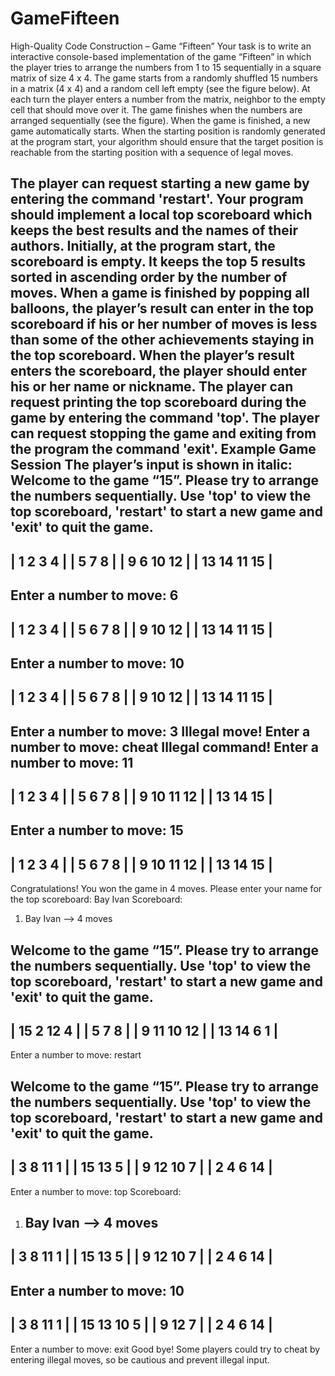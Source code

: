 GameFifteen
===========
High-Quality Code Construction – Game “Fifteen”
Your task is to write an interactive console-based implementation of the game “Fifteen” in which the player tries to arrange the numbers from 1 to 15 sequentially in a square matrix of size 4 x 4. The game starts from a randomly shuffled 15 numbers in a matrix (4 x 4) and a random cell left empty (see the figure below). At each turn the player enters a number from the matrix, neighbor to the empty cell that should move over it. The game finishes when the numbers are arranged sequentially (see the figure). When the game is finished, a new game automatically starts.
When the starting position is randomly generated at the program start, your algorithm should ensure that the target position is reachable from the starting position with a sequence of legal moves.
 
The player can request starting a new game by entering the command 'restart'.
Your program should implement a local top scoreboard which keeps the best results and the names of their authors. Initially, at the program start, the scoreboard is empty. It keeps the top 5 results sorted in ascending order by the number of moves. When a game is finished by popping all balloons, the player’s result can enter in the top scoreboard if his or her number of moves is less than some of the other achievements staying in the top scoreboard. When the player’s result enters the scoreboard, the player should enter his or her name or nickname.
The player can request printing the top scoreboard during the game by entering the command 'top'.
The player can request stopping the game and exiting from the program the command 'exit'.
Example Game Session
The player’s input is shown in italic:
Welcome to the game “15”. Please try to arrange the numbers sequentially. Use 'top' to view the top scoreboard, 'restart' to start a new game and 'exit' to quit the game.
  ------------
 |  1  2  3  4 |
 |  5     7  8 |
 |  9  6 10 12 |
 | 13 14 11 15 |
  ------------
Enter a number to move: 6
  ------------
 |  1  2  3  4 |
 |  5  6  7  8 |
 |  9    10 12 |
 | 13 14 11 15 |
  ------------
Enter a number to move: 10
  ------------
 |  1  2  3  4 |
 |  5  6  7  8 |
 |  9 10    12 |
 | 13 14 11 15 |
  ------------
Enter a number to move: 3
Illegal move!
Enter a number to move: cheat
Illegal command!
Enter a number to move: 11
  ------------
 |  1  2  3  4 |
 |  5  6  7  8 |
 |  9 10 11 12 |
 | 13 14    15 |
  ------------
Enter a number to move: 15
  ------------
 |  1  2  3  4 |
 |  5  6  7  8 |
 |  9 10 11 12 |
 | 13 14 15    |
  ------------
Congratulations! You won the game in 4 moves.
Please enter your name for the top scoreboard: Bay Ivan
Scoreboard:
1. Bay Ivan --> 4 moves

Welcome to the game “15”. Please try to arrange the numbers sequentially. Use 'top' to view the top scoreboard, 'restart' to start a new game and 'exit' to quit the game.
  ------------
 |  15 2 12  4 |
 |  5     7  8 |
 |  9 11 10 12 |
 | 13 14  6  1 |
  ------------
Enter a number to move: restart

Welcome to the game “15”. Please try to arrange the numbers sequentially. Use 'top' to view the top scoreboard, 'restart' to start a new game and 'exit' to quit the game.
  ------------
 |  3  8 11  1 |
 | 15 13     5 |
 |  9 12 10  7 |
 |  2  4  6 14 |
   ------------
Enter a number to move: top
Scoreboard:
1. Bay Ivan --> 4 moves
   ------------
 |  3  8 11  1 |
 | 15 13     5 |
 |  9 12 10  7 |
 |  2  4  6 14 |
  ------------
Enter a number to move: 10
  ------------
 |  3  8 11  1 |
 | 15 13 10  5 |
 |  9 12     7 |
 |  2  4  6 14 |
  ------------
Enter a number to move: exit
Good bye!
Some players could try to cheat by entering illegal moves, so be cautious and prevent illegal input.
